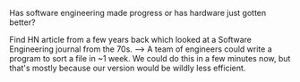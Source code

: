 Has software engineering made progress or has hardware just gotten better?

Find HN article from a few years back which looked at a Software Engineering journal from the 70s.
--> A team of engineers could write a program to sort a file in ~1 week.
    We could do this in a few minutes now, but that's mostly because our
    version would be wildly less efficient.

